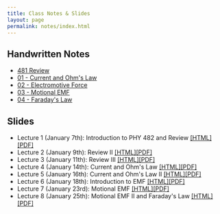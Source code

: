 ```yaml
---
title: Class Notes & Slides
layout: page
permalink: notes/index.html
---
```


## Handwritten Notes

* [481 Review](http://dannycaballero.info/phy481msu_f2018/notes/index.html)
* [01 - Current and Ohm's Law](./handwritten/01-Current_and_Ohms_Law.pdf)
* [02 - Electromotive Force](./handwritten/02-EMF.pdf)
* [03 - Motional EMF](./handwritten/03-Motional_EMF.pdf)
* [04 - Faraday's Law](./handwritten/04-Faradays_Law.pdf)

## Slides

* Lecture 1 (January 7th): Introduction to PHY 482 and Review [[HTML]](./01-slides.html) [[PDF]](./01-slides.pdf)
* Lecture 2 (January 9th): Review II [[HTML]](./02-slides.html)[[PDF]](./02-slides.pdf)
* Lecture 3 (January 11th): Review III [[HTML]](./03-slides.html)[[PDF]](./03-slides.pdf)
* Lecture 4 (January 14th): Current and Ohm's Law [[HTML]](./04-slides.html)[[PDF]](./04-slides.pdf)
* Lecture 5 (January 16th): Current and Ohm's Law II [[HTML]](./05-slides.html)[[PDF]](./05-slides.pdf)
* Lecture 6 (January 18th): Introduction to EMF [[HTML]](./06-slides.html)[[PDF]](./06-slides.pdf)
* Lecture 7 (January 23rd): Motional EMF [[HTML]](./07-slides.html)[[PDF]](./07-slides.pdf)
* Lecture 8 (January 25th): Motional EMF II and Faraday's Law [[HTML]](./08-slides.html)[[PDF]](./08-slides.pdf)
